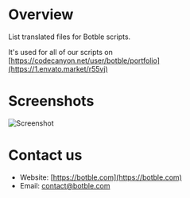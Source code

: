 # Overview
List translated files for Botble scripts.

It's used for all of our scripts on [https://codecanyon.net/user/botble/portfolio](https://1.envato.market/r55vj)

# Screenshots

![Screenshot](https://live.staticflickr.com/65535/52211393380_bc503136af_b.jpg)

# Contact us
- Website: [https://botble.com](https://botble.com)
- Email: [contact@botble.com](mailto:contact@botble.com)
